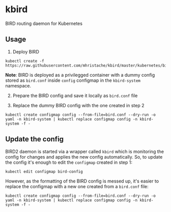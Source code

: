 # kbird

BIRD routing daemon for Kubernetes

## Usage

1. Deploy BIRD

```
kubectl create -f https://raw.githubusercontent.com/mhristache/kbird/master/kubernetes/bird.yaml
```

**Note**: BIRD is deployed as a privilegged container with a dummy config stored as `bird.conf` inside `config` configmap in the `kbird-system` namespace.


2. Prepare the BIRD config and save it locally as `bird.conf` file

3. Replace the dummy BIRD config with the one created in step 2

```
kubectl create configmap config --from-file=bird.conf --dry-run -o yaml -n kbird-system | kubectl replace configmap config -n kbird-system -f -
```

## Update the config

BIRD2 daemon is started via a wrapper called `kbird` which is monitoring the config for changes and applies the new config automatically. 
So, to update the config it's enough to edit the `configmap` created in step 1:

```
kubectl edit configmap bird-config
```

However, as the formatting of the BIRD config is messed up, it's easier to replace the configmap with a new one created from a `bird.conf` file:

```
kubectl create configmap config --from-file=bird.conf --dry-run -o yaml -n kbird-system | kubectl replace configmap config -n kbird-system -f -
```

